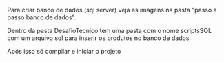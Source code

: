 Para criar banco de dados (sql server) veja as imagens na pasta "passo a passo banco de dados".

Dentro da pasta DesafioTecnico tem uma pasta com o nome scriptsSQL com um arquivo sql para inserir os produtos no banco de dados.

Após isso só compilar e iniciar o projeto